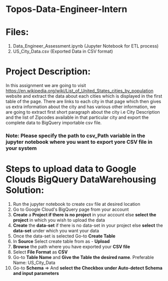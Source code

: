 # Topos-Data-Engineer-Intern

# Files:
1. Data_Engineer_Assessment.ipynb (Jupyter Notebook for ETL process)
2. US_City_Data.csv (Exported Data in CSV format)

# Project Description:
In this assignment we are going to visit https://en.wikipedia.org/wiki/List_of_United_States_cities_by_population website and extract the data about each cities which is displayed in the first table of the page. There are links to each city in that page which then gives us extra information about the city and has various other information, we are going to extract first short paragraph about the city i.e City Description and the list of Zipcodes available in that particular city and export the complete data to BigQuery importable csv file.

### Note: Please specify the path to csv_Path variable in the jupyter notebook where you want to export yore CSV file in your system

# Steps to upload data to Google Clouds BigQuery DataWarehousing Solution:
1. Run the jupyter notebook to create csv file at desired location
2. Go to Google Cloud's BigQuery page from your account 
3. <b>Create</b> a <b>Project if there is no project</b> in your account else <b>select the project</b> in which you wish to upload the data
4. <b>Create</b> the <b>data-set</b> if there is no data-set in your project else <b>select</b> the <b>data-set</b> under which you want your data 
5. Once the data-set is selected Go-to <b>Create Table</b>
6. In <b>Source</b> Select create table from as - <b>Upload</b>
7. <b>Browse</b> the path where you have exported your <b>CSV file</b>
8. Select <b>File Format</b> as <b>CSV</b>
9. Go-to <b>Table Name</b> and <b>Give the Table the desired name</b>. Preferable Name: US_City_Data
10. Go-to <b>Schema</b> => And <b>select the Checkbox under Auto-detect Schema and input parameters</b> 
